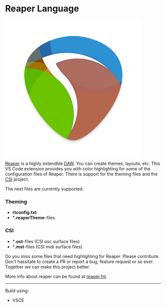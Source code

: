 # Reaper Language

![Reaper logo](assets/icon.png)

[Reaper](https://reaper.fm) is a highly extendble [DAW](https://en.wikipedia.org/wiki/Digital_audio_workstation). You can create themes, layouts, etc.
This VS Code extension provides you with color highlighting for some of the configuration files of Reaper. There is support for the theming files and the [CSI](https://github.com/malcolmgroves/reaper_csi/wiki) project.

The next files are currently supported:

### Theming

* **rtconfig.txt**
* ***.reaperTheme**-files

### CSI

* ***.ost**-files (CSI osc surface files)
* ***.mst**-files (CSI midi surface files)

Do you miss some files that need highlighting for Reaper. Please contribute. Don't hassitate to create a PR or report a bug, feature request or so ever. Together we can make this project better.

More info about reaper can be found at [reaper.fm](https://reaper.fm)

---
Build using:
* VSCE
